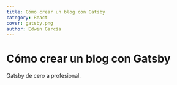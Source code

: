 ```yaml
---
title: Cómo crear un blog con Gatsby
category: React
cover: gatsby.png
author: Edwin García
---
```


# Cómo crear un blog con Gatsby

Gatsby de cero a profesional.
